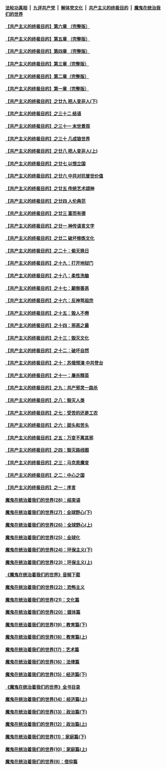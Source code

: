 

####  [法轮功真相](../../../../basic/blob/master/README.md?t=07052231) &nbsp;|&nbsp; [九评共产党](../../../../9ping.md/blob/master/README.md?t=07052231) &nbsp;|&nbsp; [解体党文化](../../../../jtdwh.md/blob/master/README.md?t=07052231)  &nbsp;|&nbsp; [共产主义的终极目的](../../../../gczydzjmd.md/blob/master/README.md?t=07052231) &nbsp;|&nbsp; [魔鬼在统治我们的世界](../../../../mgztzwmdsj.md/blob/master/README.md?t=07052231) 

#### [【共产主义的终极目的】第六章 （完整版）](../pages/nsc422/n11428913.md?t=07052231) 

#### [【共产主义的终极目的】第五章 （完整版）](../pages/nsc422/n11428912.md?t=07052231) 

#### [【共产主义的终极目的】第四章 （完整版）](../pages/nsc422/n11428907.md?t=07052231) 

#### [【共产主义的终极目的】第三章（完整版）](../pages/nsc422/n11428848.md?t=07052231) 

#### [【共产主义的终极目的】第二章（完整版）](../pages/nsc422/n11428831.md?t=07052231) 

#### [【共产主义的终极目的】第一章（完整版）](../pages/nsc422/n11417651.md?t=07052231) 

#### [【共产主义的终极目的】之廿九 把人变非人(下)](../pages/nsc422/n11344140.md?t=07052231) 

#### [【共产主义的终极目的】之三十二 结语](../pages/nsc422/n11360535.md?t=07052231) 

#### [【共产主义的终极目的】之三十一 末世景观](../pages/nsc422/n11351129.md?t=07052231) 

#### [【共产主义的终极目的】之三十 几成狼世界](../pages/nsc422/n11348280.md?t=07052231) 

#### [【共产主义的终极目的】之廿八 把人变非人(上)](../pages/nsc422/n11340492.md?t=07052231) 

#### [【共产主义的终极目的】之廿七 以恨立国](../pages/nsc422/n11336944.md?t=07052231) 

#### [【共产主义的终极目的】之廿六 中共对抗普世价值](../pages/nsc422/n11324785.md?t=07052231) 

#### [【共产主义的终极目的】之廿五 传统艺术颂神](../pages/nsc422/n11296396.md?t=07052231) 

#### [【共产主义的终极目的】之廿四 人伦典范](../pages/nsc422/n11296397.md?t=07052231) 

#### [【共产主义的终极目的】之廿三 富而有德](../pages/nsc422/n11283598.md?t=07052231) 

#### [【共产主义的终极目的】之廿一 神传语言文字](../pages/nsc422/n11263265.md?t=07052231) 

#### [【共产主义的终极目的】之廿二 破坏修炼文化](../pages/nsc422/n11245728.md?t=07052231) 

#### [【共产主义的终极目的】之二十：偷天换日](../pages/nsc422/n11238846.md?t=07052231) 

#### [【共产主义的终极目的】之十九：打开地狱门](../pages/nsc422/n11206376.md?t=07052231) 

#### [【共产主义的终极目的】之十八：柔性洗脑](../pages/nsc422/n11199994.md?t=07052231) 

#### [【共产主义的终极目的】之十七：颠倒善恶](../pages/nsc422/n11179782.md?t=07052231) 

#### [【共产主义的终极目的】之十六：反神骂祖宗](../pages/nsc422/n11166798.md?t=07052231) 

#### [【共产主义的终极目的】之十五：毁人不倦](../pages/nsc422/n11166792.md?t=07052231) 

#### [【共产主义的终极目的】之十四：邪恶之最](../pages/nsc422/n11150249.md?t=07052231) 

#### [【共产主义的终极目的】之十三：毁灭文化](../pages/nsc422/n11135227.md?t=07052231) 

#### [【共产主义的终极目的】之十二：破坏自然](../pages/nsc422/n11135214.md?t=07052231) 

#### [【共产主义的终极目的】之十：苏俄预演 中共登台](../pages/nsc422/n11118424.md?t=07052231) 

#### [【共产主义的终极目的】之十一：屠杀精英](../pages/nsc422/n11118442.md?t=07052231) 

#### [【共产主义的终极目的】之九：共产邪灵一路杀](../pages/nsc422/n11114139.md?t=07052231) 

#### [【共产主义的终极目的】之八：毁灭人类](../pages/nsc422/n11108503.md?t=07052231) 

#### [【共产主义的终极目的】之七：受苦的还是工农](../pages/nsc422/n11101809.md?t=07052231) 

#### [【共产主义的终极目的】之六：甜头和苦头](../pages/nsc422/n11096971.md?t=07052231) 

#### [【共产主义的终极目的】之五：万变不离其邪](../pages/nsc422/n11091285.md?t=07052231) 

#### [【共产主义的终极目的】之四：毁灭路线图](../pages/nsc422/n11086284.md?t=07052231) 

#### [【共产主义的终极目的】之三：马克思魔变](../pages/nsc422/n11061941.md?t=07052231) 

#### [【共产主义的终极目的】之二：中心之国](../pages/nsc422/n11047728.md?t=07052231) 

#### [【共产主义的终极目的】之一：序言](../pages/nsc422/n11086077.md?t=07052231) 

#### [魔鬼在统治着我们的世界(28)：结束语](../pages/nsc422/n10936246.md?t=07052231) 

#### [魔鬼在统治着我们的世界(27)：全球野心(下)](../pages/nsc422/n10928319.md?t=07052231) 

#### [魔鬼在统治着我们的世界(26)：全球野心(上)](../pages/nsc422/n10900318.md?t=07052231) 

#### [魔鬼在统治着我们的世界(25)：全球化](../pages/nsc422/n10788205.md?t=07052231) 

#### [魔鬼在统治着我们的世界(24)：环保主义(下)](../pages/nsc422/n10695307.md?t=07052231) 

#### [魔鬼在统治着我们的世界(23)：环保主义(上)](../pages/nsc422/n10688613.md?t=07052231) 

#### [《魔鬼在统治着我们的世界》音频下载](../pages/nsc422/n10635553.md?t=07052231) 

#### [魔鬼在统治着我们的世界(22)：恐怖主义](../pages/nsc422/n10614727.md?t=07052231) 

#### [魔鬼在统治着我们的世界(21)：文化篇](../pages/nsc422/n10597706.md?t=07052231) 

#### [魔鬼在统治着我们的世界(20)：媒体篇](../pages/nsc422/n10586579.md?t=07052231) 

#### [魔鬼在统治着我们的世界(19)：教育篇(下)](../pages/nsc422/n10564808.md?t=07052231) 

#### [魔鬼在统治着我们的世界(18)：教育篇(上)](../pages/nsc422/n10526970.md?t=07052231) 

#### [魔鬼在统治着我们的世界(17)：艺术篇](../pages/nsc422/n10499093.md?t=07052231) 

#### [魔鬼在统治着我们的世界(16)：法律篇](../pages/nsc422/n10485969.md?t=07052231) 

#### [魔鬼在统治着我们的世界(15)：经济篇(下)](../pages/nsc422/n10469975.md?t=07052231) 

#### [《魔鬼在统治着我们的世界》全书目录](../pages/nsc422/n10464261.md?t=07052231) 

#### [魔鬼在统治着我们的世界(14)：经济篇(上)](../pages/nsc422/n10457370.md?t=07052231) 

#### [魔鬼在统治着我们的世界(13)：政治篇(下)](../pages/nsc422/n10448270.md?t=07052231) 

#### [魔鬼在统治着我们的世界(12)：政治篇(上)](../pages/nsc422/n10444576.md?t=07052231) 

#### [魔鬼在统治着我们的世界(11)：家庭篇(下)](../pages/nsc422/n10440961.md?t=07052231) 

#### [魔鬼在统治着我们的世界(10)：家庭篇(上)](../pages/nsc422/n10435448.md?t=07052231) 

#### [魔鬼在统治着我们的世界(9)：信仰篇](../pages/nsc422/n10432159.md?t=07052231) 

